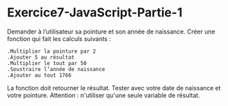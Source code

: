 # Exercice7-JavaScript-Partie-1
Demander à l’utilisateur sa pointure et son année de naissance. Créer une fonction qui fait les calculs suivants :

    .Multiplier la pointure par 2
    .Ajouter 5 au résultat
    .Multiplier le tout par 50
    .Soustraire l’année de naissance
    .Ajouter au tout 1766

La fonction doit retourner le résultat. Tester avec votre date de naissance et votre pointure. Attention : n'utiliser qu'une seule variable de résultat.
